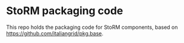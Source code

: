 # StoRM packaging code

This repo holds the packaging code for StoRM components, based on https://github.com/italiangrid/pkg.base.
